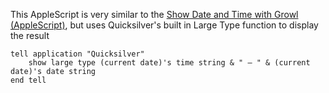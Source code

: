 This AppleScript is very similar to the [Show Date and Time with Growl
(AppleScript)](Show_Date_and_Time_with_Growl_(AppleScript) "wikilink"),
but uses Quicksilver's built in Large Type function to display the
result

``` applescript
tell application "Quicksilver"
    show large type (current date)'s time string & " — " & (current date)'s date string
end tell
```